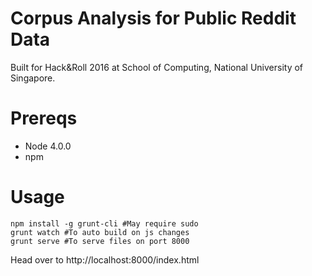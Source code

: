 # Corpus Analysis for Public Reddit Data

Built for Hack&Roll 2016 at School of Computing, National University of Singapore.

# Prereqs
* Node 4.0.0
* npm

# Usage
```
npm install -g grunt-cli #May require sudo
grunt watch #To auto build on js changes
grunt serve #To serve files on port 8000
```

Head over to http://localhost:8000/index.html
